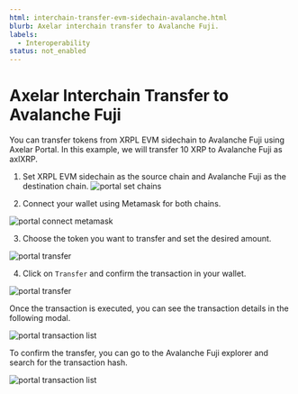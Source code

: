 ```yaml
---
html: interchain-transfer-evm-sidechain-avalanche.html
blurb: Axelar interchain transfer to Avalanche Fuji.
labels:
  - Interoperability
status: not_enabled
---
```


# Axelar Interchain Transfer to Avalanche Fuji

You can transfer tokens from XRPL EVM sidechain to Avalanche Fuji using Axelar Portal. In this example, we will transfer 10 XRP to Avalanche Fuji as axlXRP.

1. Set XRPL EVM sidechain as the source chain and Avalanche Fuji as the destination chain.
   ![portal set chains](./img/axelar-set-chains.png)

2. Connect your wallet using Metamask for both chains.

![portal connect metamask](./img/axelar-connect-metamask.png)

3. Choose the token you want to transfer and set the desired amount.

![portal transfer](./img/axelar-set-amount.png)

4. Click on `Transfer` and confirm the transaction in your wallet.

![portal transfer](./img/axelar-sign-transaction.png)

Once the transaction is executed, you can see the transaction details in the following modal.

![portal transaction list](./img/axelar-tx-success.png)

To confirm the transfer, you can go to the Avalanche Fuji explorer and search for the transaction hash.

![portal transaction list](./img/axelar-verify-destination-transfer.png)

